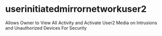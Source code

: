 # userinitiatedmirrornetworkuser2
Allows Owner to View All Activity and Activate User2 Media on Intrusions and Unauthorized Devices For Security

